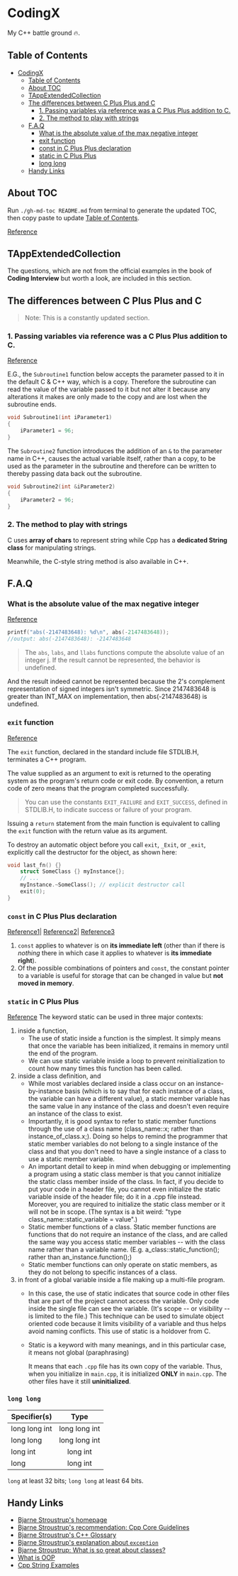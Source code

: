 # CodingX

My C++ battle ground :fire:.

## Table of Contents

* [CodingX](#codingx)
  * [Table of Contents](#table-of-contents)
  * [About TOC](#about-toc)
  * [TAppExtendedCollection](#tappextendedcollection)
  * [The differences between C Plus Plus and C](#the-differences-between-c-plus-plus-and-c)
     * [1. Passing variables via reference was a C Plus Plus addition to C.](#1-passing-variables-via-reference-was-a-c-plus-plus-addition-to-c)
     * [2. The method to play with strings](#2-the-method-to-play-with-strings)
  * [F.A.Q](#faq)
     * [What is the absolute value of the max negative integer](#what-is-the-absolute-value-of-the-max-negative-integer)
     * [exit function](#exit-function)
     * [const in C Plus Plus declaration](#const-in-c-plus-plus-declaration)
     * [static in C Plus Plus](#static-in-c-plus-plus)
     * [long long](#long-long)
  * [Handy Links](#handy-links)


## About TOC
Run `./gh-md-toc README.md` from terminal to generate the updated 
TOC, then copy paste to update [Table of Contents](#table-of-contents).

[Reference](https://github.com/ekalinin/github-markdown-toc)

## TAppExtendedCollection
The questions, which are not from the official examples
in the book of **Coding Interview** but worth a look, are
included in this section. 

## The differences between C Plus Plus and C 
>Note: This is a constantly updated section.
### 1. Passing variables via reference was a C Plus Plus addition to C.
[Reference](http://duramecho.com/ComputerInformation/WhyHowCppConst.html)

E.G., the `Subroutine1` function below accepts the parameter passed to it in the default 
C & C++ way, which is a copy. Therefore the subroutine can read the value of the variable 
passed to it but not alter it because any alterations it makes are only made to the copy and 
are lost when the subroutine ends.
```c++
void Subroutine1(int iParameter1)
{
    iParameter1 = 96;
}
```

The `Subroutine2` function introduces the addition of an `&` to the parameter name in C++,
causes the actual variable itself, rather than a copy, to be used as the parameter in the 
subroutine and therefore can be written to thereby passing data back out the subroutine.

```C++
void Subroutine2(int &iParameter2)
{
    iParameter2 = 96;
}
```

### 2. The method to play with strings

C uses **array of chars** to represent string while Cpp has a **dedicated String class** for manipulating strings.

Meanwhile, the C-style string method is also available in C++.

## F.A.Q

### What is the absolute value of the max negative integer
[Reference](https://stackoverflow.com/questions/11243014/why-the-absolute-value-of-the-max-negative-integer-2147483648-is-still-2147483)

```c++
printf("abs(-2147483648): %d\n", abs(-2147483648));
//output: abs(-2147483648): -2147483648
```
>The `abs`, `labs`, and `llabs` functions compute the absolute value of an integer j. If the result cannot be represented, the behavior is undefined.

And the result indeed cannot be represented because the 2's complement representation of signed integers isn't symmetric.
Since 2147483648 is greater than INT_MAX on implementation, then abs(-2147483648) is undefined.

### `exit` function
[Reference](https://docs.microsoft.com/en-us/cpp/cpp/exit-function)

The `exit` function, declared in the standard include file STDLIB.H, terminates a C++ program.

The value supplied as an argument to exit is returned to the operating system as 
the program's return code or exit code. By convention, a return code of zero means 
that the program completed successfully.

>You can use the constants `EXIT_FAILURE` and `EXIT_SUCCESS`, 
>defined in STDLIB.H, to indicate success or failure of your program.

Issuing a `return` statement from the main function is equivalent to 
calling the `exit` function with the return value as its argument.

To destroy an automatic object before you call `exit`, `_Exit`, or `_exit`, 
explicitly call the destructor for the object, as shown here:
```c++
void last_fn() {}
    struct SomeClass {} myInstance{};
    // ...
    myInstance.~SomeClass(); // explicit destructor call
    exit(0);
}
```

### `const` in C Plus Plus declaration
[Reference1](http://duramecho.com/ComputerInformation/WhyHowCppConst.html)|
[Reference2](https://stackoverflow.com/questions/8808167/c-const-correctness-and-pointer-arguments)|
[Reference3](https://stackoverflow.com/questions/7715371/whats-the-point-of-const-pointers)
1. `const` applies to whatever is on **its immediate left** (other than if there is *nothing* there in which case 
  it applies to whatever is **its immediate right**).
2. Of the possible combinations  of pointers and `const`, the constant pointer to a variable is useful for storage 
  that can be changed in value but **not moved in memory**.

### `static` in C Plus Plus
[Reference](https://www.cprogramming.com/tutorial/statickeyword.html)
The keyword static can be used in three major contexts: 
1. inside a function, 
    - The use of static inside a function is the simplest. It simply means that once the variable has been initialized, it remains in memory until the end of the program.
    - We can use static variable inside a loop to prevent reinitialization to count how many times this function has been called.
2. inside a class definition, and 
    - While most variables declared inside a class occur on an instance-by-instance basis (which is to say that for each instance of a class, the variable can have a different value), a static member variable has the same value in any instance of the class and doesn't even require an instance of the class to exist.
    - Importantly, it is good syntax to refer to static member functions through the use of a class name (class_name::x; rather than instance_of_class.x;). Doing so helps to remind the programmer that static member variables do not belong to a single instance of the class and that you don't need to have a single instance of a class to use a static member variable. 
    - An important detail to keep in mind when debugging or implementing a program using a static class member is that you cannot initialize the static class member inside of the class. In fact, if you decide to put your code in a header file, you cannot even initialize the static variable inside of the header file; do it in a .cpp file instead. Moreover, you are required to initialize the static class member or it will not be in scope. (The syntax is a bit weird: "type class_name::static_variable = value".)
    - Static member functions of a class. Static member functions are functions that do not require an instance of the class, and are called the same way you access static member variables -- with the class name rather than a variable name. (E.g. a_class::static_function(); rather than an_instance.function();)
    - Static member functions can only operate on static members, as they do not belong to specific instances of a class. 
3. in front of a global variable inside a file making up a multi-file program.
    - In this case, the use of static indicates that source code in other files that are part of the project cannot access the variable. Only code inside the single file can see the variable. (It's scope -- or visibility -- is limited to the file.) This technique can be used to simulate object oriented code because it limits visibility of a variable and thus helps avoid naming conflicts. This use of static is a holdover from C.
    - Static is a keyword with many meanings, and in this particular case, it means not global (paraphrasing)
      
      It means that each `.cpp` file has its own copy of the variable. Thus, when you initialize in `main.cpp`, it is initialized **ONLY** in `main.cpp`. The other files have it still **uninitialized**.
### `long long`

| Specifier(s)  | Type          | 
| ------------- |:-------------:|
| long long int | long long int |
| long long     | long long int |
| long int      | long int      |
| long          | long int      |

`long` at least 32 bits;
`long long` at least 64 bits.

## Handy Links
* [Bjarne Stroustrup's homepage](http://www.stroustrup.com)
* [Bjarne Stroustrup's recommendation: Cpp Core Guidelines](https://github.com/isocpp/CppCoreGuidelines)
* [Bjarne Stroustrup's C++ Glossary](http://www.stroustrup.com/glossary.html)
* [Bjarne Stroustrup's explanation about `exception`](http://www.stroustrup.com/bs_faq2.html#exceptions-why)
* [Bjarne Stroustrup: What is so great about classes?](http://www.stroustrup.com/bs_faq.html#class)
* [What is OOP](http://duramecho.com/ComputerInformation/WhatIsObjectOrientedProgramming.html)
* [Cpp String Examples](http://anaturb.net/C/string_exapm.htm)
